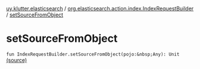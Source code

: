 [uy.klutter.elasticsearch](../index.md) / [org.elasticsearch.action.index.IndexRequestBuilder](index.md) / [setSourceFromObject](.)


# setSourceFromObject

`fun IndexRequestBuilder.setSourceFromObject(pojo:&nbsp;Any): Unit` [(source)](https://github.com/kohesive/klutter/blob/master/elasticsearch-jdk7/src/main/kotlin/uy/klutter/elasticsearch/Indexing.kt#L5)


